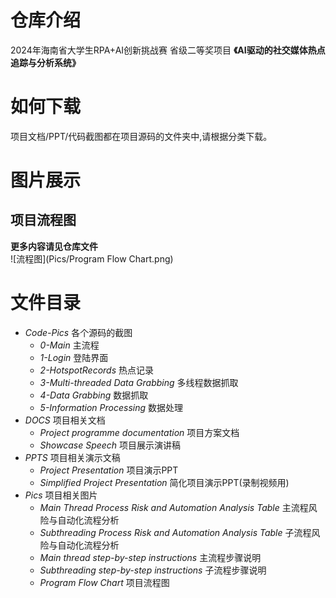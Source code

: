 # 仓库介绍
2024年海南省大学生RPA+AI创新挑战赛 省级二等奖项目 **《AI驱动的社交媒体热点追踪与分析系统》**
# 如何下载
项目文档/PPT/代码截图都在项目源码的文件夹中,请根据分类下载。
# 图片展示
## 项目流程图
**更多内容请见仓库文件**  
![流程图](Pics/Program Flow Chart.png) 
# 文件目录
- *Code-Pics*  各个源码的截图
  - *0-Main* 主流程
  - *1-Login* 登陆界面
  - *2-HotspotRecords* 热点记录
  - *3-Multi-threaded Data Grabbing* 多线程数据抓取
  - *4-Data Grabbing* 数据抓取
  - *5-Information Processing* 数据处理
- *DOCS* 项目相关文档
  - *Project programme documentation* 项目方案文档
  - *Showcase Speech* 项目展示演讲稿
- *PPTS* 项目相关演示文稿
  - *Project Presentation* 项目演示PPT
  - *Simplified Project Presentation* 简化项目演示PPT(录制视频用)
- *Pics* 项目相关图片
  - *Main Thread Process Risk and Automation Analysis Table* 主流程风险与自动化流程分析
  - *Subthreading Process Risk and Automation Analysis Table* 子流程风险与自动化流程分析
  - *Main thread step-by-step instructions* 主流程步骤说明
  - *Subthreading step-by-step instructions* 子流程步骤说明
  - *Program Flow Chart* 项目流程图
